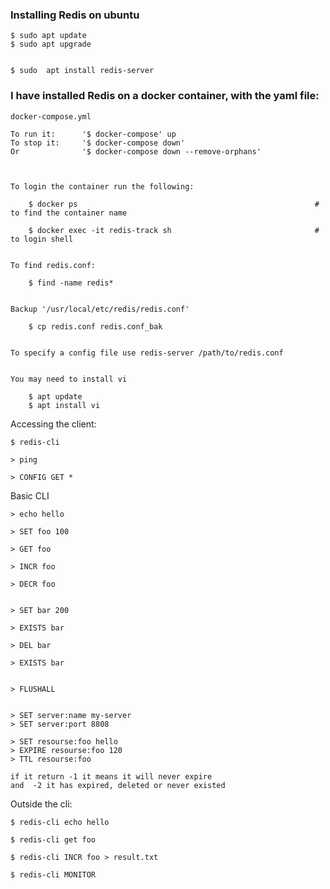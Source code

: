 ### Installing Redis on ubuntu

    $ sudo apt update
    $ sudo apt upgrade


    $ sudo  apt install redis-server

### I have installed Redis on a docker container, with the yaml file:

    docker-compose.yml

    To run it:      '$ docker-compose' up 
    To stop it:     '$ docker-compose down' 
    Or              '$ docker-compose down --remove-orphans' 

   

    To login the container run the following:

        $ docker ps                                                     # to find the container name

        $ docker exec -it redis-track sh                                # to login shell


    To find redis.conf:

        $ find -name redis*


    Backup '/usr/local/etc/redis/redis.conf'

        $ cp redis.conf redis.conf_bak


    To specify a config file use redis-server /path/to/redis.conf


    You may need to install vi

        $ apt update
        $ apt install vi


Accessing the client:

    $ redis-cli

    > ping

    > CONFIG GET *


Basic CLI

    > echo hello

    > SET foo 100

    > GET foo

    > INCR foo

    > DECR foo


    > SET bar 200

    > EXISTS bar

    > DEL bar

    > EXISTS bar


    > FLUSHALL


    > SET server:name my-server
    > SET server:port 8808

    > SET resourse:foo hello
    > EXPIRE resourse:foo 120
    > TTL resourse:foo

    if it return -1 it means it will never expire 
    and  -2 it has expired, deleted or never existed

Outside the cli:

    $ redis-cli echo hello

    $ redis-cli get foo

    $ redis-cli INCR foo > result.txt

    $ redis-cli MONITOR
    

